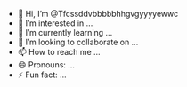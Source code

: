 - 👋 Hi, I’m @Tfcssddvbbbbbhhgvgyyyyewwc
- 👀 I’m interested in ...
- 🌱 I’m currently learning ...
- 💞️ I’m looking to collaborate on ...
- 📫 How to reach me ...
- 😄 Pronouns: ...
- ⚡ Fun fact: ...

<!---
Tfcssddvbbbbbhhgvgyyyyewwc/Tfcssddvbbbbbhhgvgyyyyewwc is a ✨ special ✨ repository because its `README.md` (this file) appears on your GitHub profile.
You can click the Preview link to take a look at your changes.
--->
